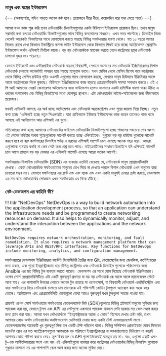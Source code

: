 ### মানুষ এবং যন্ত্রের ইন্টারফেস

{== (অবশ্যপাঠ্য, যদিও পড়তে অনেক কষ্ট হবে। প্রয়োজনে ধীরে ধীরে, কয়েকদিন ধরে পড়া যেতে পারে)
==}

আমরা যখন কাজ শুরু করি তখন নেটওয়ার্কিং ডিভাইসগুলোর একটা হিউম্যান ইন্টারফেস প্রয়োজন ছিল। তখন মানুষ সরাসরি কথা বলতো নেটওয়ার্কিং ডিভাইসগুলোর সাথে বিভিন্ন কনসোলের মাধ্যমে। এখন সময় পাল্টেছে। ডিভাইস নিজে থেকেই আরেকটা ডিভাইসের সাথে যোগাযোগ করতে পারছে বিভিন্ন সফটওয়্যার ধারণা থেকে। গত ১০ বছরে আমার নিজের চোখে দেখা কিভাবে ইন্ডাস্ট্রিতে কমান্ড লাইন ইন্টারফেস থেকে কিভাবে শিফট হয়ে যাচ্ছে অ্যাপ্লিকেশন প্রোগ্রামিং ইন্টারফেস অর্থাৎ এপিআই ভিত্তিক কাজে। বড় বড় নেটওয়ার্ককে ম্যানেজ করতে গেলে কন্ট্রোলার ছাড়া নেটওয়ার্ক চালানো দুষ্কর হয়ে পড়েছে। 

যেভাবে ইন্টারনেট এবং এন্টারপ্রাইজ নেটওয়ার্ক বাড়ছে বিশ্বব্যাপী, সেখানে আমাদের মত নেটওয়ার্ক ইঞ্জিনিয়ারদের বিশাল নেটওয়ার্ক চালানো অনেকটাই অসম্ভব হয়ে পড়ছে ম্যানুয়াল ভাবে। যখন মেশিন থেকে মেশিন বিশেষ করে কন্ট্রোলার থেকে বিভিন্ন মেশিন রাউটার সুইচ ওএলটি এগুলোর সাথে যোগাযোগ করছে, সেখানে মানুষ হিউম্যান ইঞ্জিনিয়ার আস্তে আস্তে কন্ট্রোলারের দিকে ঝুকছে। হিউম্যান ইঞ্জিনিয়ারদের কাজ বাড়ছে প্রোগ্রামেটিকেলি সমস্যা সমাধান করতে। এই এ পি আই আমাদের নেক্সট জেনারেশন অটমেশনের জন্য ফাউন্ডেশন হলেও আমাদের একটা হলিস্টিক ধারণা থাকা উচিত এ ধরনের অপারেশন এবং বিভিন্ন ডিভাইসের মধ্যে যোগসূত্র স্থাপনে। এটা নেটওয়ার্কের লাইফ-সাইকেলের জন্য ভীষণভাবে প্রয়োজন।

যখনই এপিআই আসছে এর অর্থ হচ্ছে অটোমেশন এবং নেটওয়ার্ক অরকেস্ট্রেশন এখন পুরো জায়গা নিয়ে নিচ্ছে। নতুন কথা হচ্ছে “এপিআই হচ্ছে নতুন সিএলআই। যারা গ্রাফিক্যাল ইউজার ইন্টারফেসর কাজ করেন তাদেরও কাজ কমে আসছে এই অটোমেশন আর এপিআই এর যুগে। 

সত্যিকারের কথা হচ্ছে আমাদের নেটওয়ার্কের ফাইনাল নেটওয়ার্কিং ডিভাইসগুলো হচ্ছে পাজলের সবচেয়ে শেষ অংশ। এই শেষের রাউটার অথবা সুইচগুলোকে সাপোর্ট করতে হচ্ছে এপিআইকে। দুপুরের বড় বড় রাউটার গুলোকে সাপোর্ট করলে হবে না বরং কাস্টমারের ডিভাইস পর্যন্ত এ ধরনের এপিআই সাপোর্ট চলে এসেছে অনেক বছর ধরে। আমরা এগুলোকে ব্যবহার করছি না কেন সেটা অন্য প্রশ্ন হতে পারে। মাইক্রোটিকের সাধারণ ডিভাইসে যদি এপিআই সাপোর্ট চলে আসে তাহলে বড় বড় ভেন্ডার এর এপিআই সাপোর্ট এসেছে আরো অনেক আগেই।

সফটওয়্যার-ডিফাইন্ড নেটওয়ার্কিং (SDN) এর ব্যবহার এতটাই বেড়েছে যে, নেটওয়ার্কে মানুষ প্রোগ্রামেটিকালি দেখছে। একটা নেটওয়ার্ককে সফটওয়্যারের মানুষের চোখ দিয়ে না দেখতে পারলে বিশাল নেটওয়ার্ক এখন মানুষের দ্বারা চালানো সম্ভব নয়। যেভাবে সফটওয়্যার এর ফ্রন্ট এন্ড এবং ব্যাক এন্ড এখন একটা মানুষই দেখার চেষ্টা করছে, ডেভঅপস এর মত করে নেটওয়ার্কের লোকজন এখন সফটওয়্যার এর দিকে হাঁটছে।

### নেট-ডেভঅপস এর কাহিনি কী?

!!! tldr "NetDevOps"
    NetDevOps is a way to build network automation into the application development process, so that an application can understand the infrastructure needs and be programmed to create networking resources on demand. It also helps to dynamically monitor, adjust, and understand the interaction between the applications and the network environment.

    NetDevOps requires network orchestration, monitoring, and fault remediation. It also requires a network management platform that can leverage APIs and REST/RPC interfaces. Key functions for NetDevOps include monitoring, analytics, and configuration management.

সফটওয়্যারে ডেভঅপস ইঞ্জিনিয়াররা কন্টেন্ট রিপোজিটরি তৈরির জন্য Git, ডেপ্লয়মেন্টের জন্য জেনকিন্স, কন্টেইনারের জন্য ডকার, এবং পুরো ইনফ্রাস্ট্রাকচার ধরে বিভিন্ন কন্ট্রোলার এবং নেটওয়ার্ক ডিভাইস গুলোকে পরিচালনার জন্য Ansible এর মত বিভিন্ন টুল ব্যবহার করতে পারেন। ডেভঅপস এর সাথে যোগ দিয়েছে নেটওয়ার্ক ইঞ্জিনিয়াররা। ওপেন সোর্স প্রোগ্রামেবিলিটিতে এটা একটি গুরুত্বপূর্ণ প্রবণতা যা বড় বড় নেটওয়ার্ক কে আস্তে আস্তে ম্যানেজেবল স্টেটে আনা যায়। এর পাশাপাশি উপরের লেয়ারে অনেক টুল রয়েছে যা ওপেনসোর্স, যা বিশ্বব্যাপী  নেটওয়ার্ক এডমিনিস্ট্রেটর এবং যারা সফটওয়্যার দিয়ে নেটওয়ার্ক চালাতে চান তাদেরকে এই শক্তিশালী কোডিং টুলগুলো অ্যাক্সেস করা সহজ করে তোলে। অটোমেশন এবং প্রোগ্রামেবিলিটি ধারণাগুলো বোঝা আরও গুরুত্বপূর্ণ যখন টুলগুলো সহজে পাওয়া যায়। 

প্রায়শই ওপেন সোর্স সফটওয়্যার সফটওয়্যার ডেভেলপমেন্ট কিট (SDK)গুলোতে বিভিন্ন প্লাটফর্মে মানুষের সুবিধার জন্য প্যাকেজ করা হয়, যেখানে টুলস এবং API এর সেটগুলো একসাথে প্যাকেজ থাকলে সেটা দরকার মত স্কেল-আপ করার জন্য প্ল্যান করা যায়। আমরা যখন নেটওয়ার্ককে “ইনফ্রাস্ট্রাকচার অ্যাজ এ কোড” হিসেবে দেখার চেষ্টা করি, তখন আপনার কোড অর্থাৎ নেটওয়ার্কের কনফিগারেশন ডেলিভারি দেবার জন্য একটা টেস্ট এনভায়রনমেন্ট লাগে। ডেভেলপমেন্টের আরেকটি খুব গুরুত্বপূর্ণ দিক হল একটি টেস্ট পরিবেশ থাকা। বিভিন্ন সলিউশন প্রোভাইডার যেমন সিসকো মডেলিং ল্যাব এর মত অ্যাপ্লিকেশনগুলো আপনাকে বড় পরিমাণে ইনফ্রাস্ট্রাকচার বা অবকাঠামোতে বিনিয়োগ না করেই আপনার কোড পরীক্ষা করতে দেয়। মূল বিষয় হল যে API গুলো নিজেরাই ব্যবহৃত হয় না। বরং, এগুলো একটি এন্ড-টু-এন্ড আর্কিটেকচারের অংশ এবং বরং এই এপিআইগুলো ব্যবহার করে কন্ট্রোলার নেটওয়ার্কের বিভিন্ন ডিভাইস গুলোকে শুধুমাত্র চালানো নয় এর পাশাপাশি স্কেল আপ করার জন্য অনেক সুবিধা দেয়।
